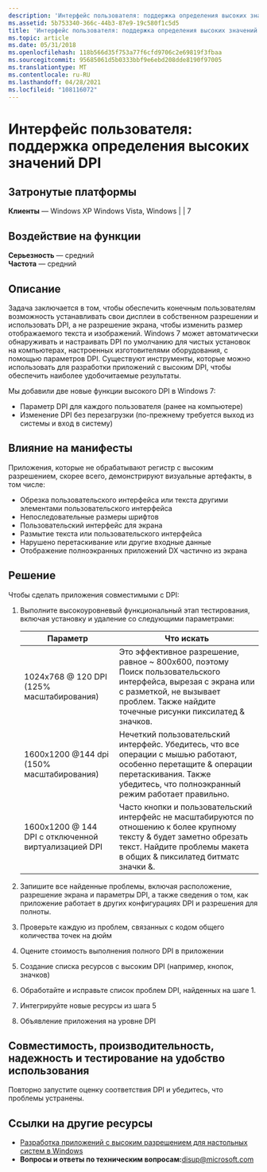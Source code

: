 ```yaml
---
description: 'Интерфейс пользователя: поддержка определения высоких значений DPI'
ms.assetid: 5b753340-366c-44b3-87e9-19c580f1c5d5
title: 'Интерфейс пользователя: поддержка определения высоких значений DPI'
ms.topic: article
ms.date: 05/31/2018
ms.openlocfilehash: 118b566d35f753a77f6cfd9706c2e69819f3fbaa
ms.sourcegitcommit: 95685061d5b0333bbf9e6ebd208dde8190f97005
ms.translationtype: MT
ms.contentlocale: ru-RU
ms.lasthandoff: 04/28/2021
ms.locfileid: "108116072"
---
```

# <a name="user-interface---high-dpi-awareness"></a>Интерфейс пользователя: поддержка определения высоких значений DPI

## <a name="affected-platforms"></a>Затронутые платформы

 **Клиенты** — Windows XP Windows Vista, Windows \| \| 7  

## <a name="feature-impact"></a>Воздействие на функции

**Серьезность** — средний  
**Частота** — средний  

## <a name="description"></a>Описание

Задача заключается в том, чтобы обеспечить конечным пользователям возможность устанавливать свои дисплеи в собственном разрешении и использовать DPI, а не разрешение экрана, чтобы изменить размер отображаемого текста и изображений. Windows 7 может автоматически обнаруживать и настраивать DPI по умолчанию для чистых установок на компьютерах, настроенных изготовителями оборудования, с помощью параметров DPI. Существуют инструменты, которые можно использовать для разработки приложений с высоким DPI, чтобы обеспечить наиболее удобочитаемые результаты.

Мы добавили две новые функции высокого DPI в Windows 7:

-   Параметр DPI для каждого пользователя (ранее на компьютере)
-   Изменение DPI без перезагрузки (по-прежнему требуется выход из системы и вход в систему)

## <a name="manifestation-of-impact"></a>Влияние на манифесты

Приложения, которые не обрабатывают регистр с высоким разрешением, скорее всего, демонстрируют визуальные артефакты, в том числе:

-   Обрезка пользовательского интерфейса или текста другими элементами пользовательского интерфейса
-   Непоследовательные размеры шрифтов
-   Пользовательский интерфейс для экрана
-   Размытие текста или пользовательского интерфейса
-   Нарушено перетаскивание или другие входные данные
-   Отображение полноэкранных приложений DX частично из экрана

## <a name="solution"></a>Решение

Чтобы сделать приложения совместимыми с DPI:

1.  Выполните высокоуровневый функциональный этап тестирования, включая установку и удаление со следующими параметрами:

    | Параметр                                              | Что искать                                                                                                                                                      |
    |------------------------------------------------------|-----------------------------------------------------------------------------------------------------------------------------------------------------------------------|
    | 1024x768 @ 120 DPI (125% масштабирования)                    | Это эффективное разрешение, равное ~ 800x600, поэтому Поиск пользовательского интерфейса, вырезая с экрана или с разметкой, не вызывает проблем. Также найдите точечные рисунки пиксилатед & значков.                         |
    | 1600x1200 @144 dpi (150% масштабирования)                    | Нечеткий пользовательский интерфейс. Убедитесь, что все операции с мышью работают, особенно перетащите & операции перетаскивания. Также убедитесь, что полноэкранный режим работает правильно.                                     |
    | 1600x1200 @ 144 DPI с отключенной виртуализацией DPI | Часто кнопки и пользовательский интерфейс не масштабируются по отношению к более крупному тексту & будет заметно обрезать текст. Найдите проблемы макета в общих & пиксилатед битматс значки &. |

    

     

2.  Запишите все найденные проблемы, включая расположение, разрешение экрана и параметры DPI, а также сведения о том, как приложение работает в других конфигурациях DPI и разрешения для полноты.
3.  Проверьте каждую из проблем, связанных с кодом общего количества точек на дюйм
4.  Оцените стоимость выполнения полного DPI в приложении
5.  Создание списка ресурсов с высоким DPI (например, кнопок, значков)
6.  Обработайте и исправьте список проблем DPI, найденных на шаге 1.
7.  Интегрируйте новые ресурсы из шага 5
8.  Объявление приложения на уровне DPI

## <a name="compatibility-performance-reliability-and-usability-testing"></a>Совместимость, производительность, надежность и тестирование на удобство использования

Повторно запустите оценку соответствия DPI и убедитесь, что проблемы устранены.

## <a name="links-to-other-resources"></a>Ссылки на другие ресурсы

-   [Разработка приложений с высоким разрешением для настольных систем в Windows](../hidpi/high-dpi-desktop-application-development-on-windows.md)
-   **Вопросы и ответы по техническим вопросам:**<disup@microsoft.com>

 

 
